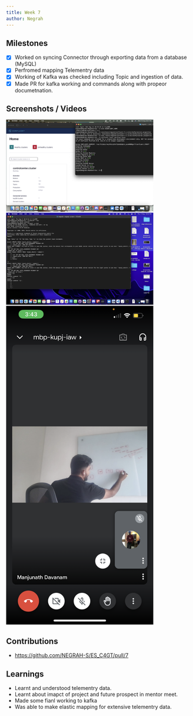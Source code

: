 ```yaml
---
title: Week 7
author: Negrah
---
```


## Milestones
- [x] Worked on syncing Connector through exporting data from a database (MySQL)
- [x] Perfromed mapping Telementry data
- [x] Working of Kafka was checked including Topic and ingestion of data.
- [x] Made PR for kafka working and commands along with propeor documetnation. 

## Screenshots / Videos 

<img src="img/16_8.png" width="400px" />
<img src="img/17_8.png" width="400px" />
<img src="img/18_8.PNG" width="400px" />

## Contributions
- https://github.com/NEGRAH-S/ES_C4GT/pull/7

## Learnings

- Learnt and understood telementry data.
- Learnt about imapct of project and future prospect in mentor meet.
- Made some fianl working to kafka
- Was able to make elastic mapping for extensive telementry data.
